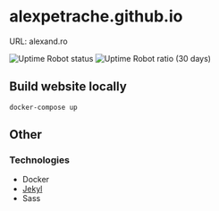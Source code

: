 # alexpetrache.github.io

URL: alexand.ro

![Uptime Robot status](https://img.shields.io/uptimerobot/status/m783531131-d285dddd0ba64102b3ec8a6d) ![Uptime Robot ratio (30 days)](https://img.shields.io/uptimerobot/ratio/m783531131-d285dddd0ba64102b3ec8a6d) 

## Build website locally

```docker-compose up```

## Other

### Technologies
- Docker
- [Jekyl](https://jekyllrb.com)
- Sass